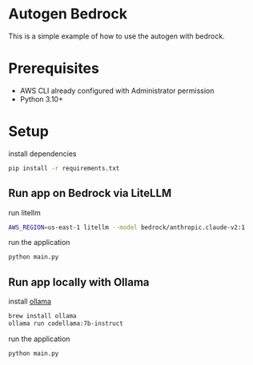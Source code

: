 # Autogen Bedrock

This is a simple example of how to use the autogen with bedrock.

# Prerequisites

- AWS CLI already configured with Administrator permission
- Python 3.10+

# Setup

install dependencies

```bash
pip install -r requirements.txt
```

## Run app on Bedrock via LiteLLM

run litellm

```bash
AWS_REGION=us-east-1 litellm --model bedrock/anthropic.claude-v2:1
```

run the application

```bash
python main.py
```

## Run app locally with Ollama

install [ollama](https://ollama.com)

```bash
brew install ollama
ollama run codellama:7b-instruct
```

run the application

```bash
python main.py
```
